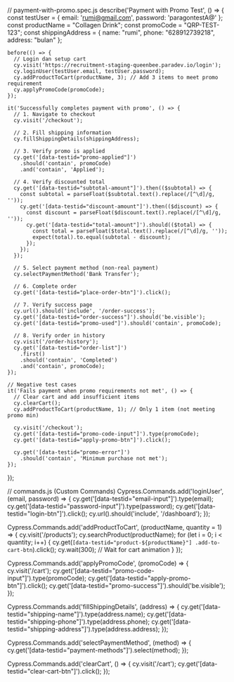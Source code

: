 // payment-with-promo.spec.js
describe('Payment with Promo Test', () => {
    const testUser = {
      email: 'rumi@gmail.com',
      password: 'paragontestA@'
    };
    const productName = "Collagen Drink";
    const promoCode = "QRP-TEST-123";
    const shippingAddress = {
      name: "rumi",
      phone: "628912739218",
      address: "bulan"
    };
  
    before(() => {
      // Login dan setup cart
      cy.visit('https://recruitment-staging-queenbee.paradev.io/login');
      cy.loginUser(testUser.email, testUser.password);
      cy.addProductToCart(productName, 3); // Add 3 items to meet promo requirement
      cy.applyPromoCode(promoCode);
    });
  
    it('Successfully completes payment with promo', () => {
      // 1. Navigate to checkout
      cy.visit('/checkout');
      
      // 2. Fill shipping information
      cy.fillShippingDetails(shippingAddress);
      
      // 3. Verify promo is applied
      cy.get('[data-testid="promo-applied"]')
        .should('contain', promoCode)
        .and('contain', 'Applied');
      
      // 4. Verify discounted total
      cy.get('[data-testid="subtotal-amount"]').then(($subtotal) => {
        const subtotal = parseFloat($subtotal.text().replace(/[^\d]/g, ''));
        cy.get('[data-testid="discount-amount"]').then(($discount) => {
          const discount = parseFloat($discount.text().replace(/[^\d]/g, ''));
          cy.get('[data-testid="total-amount"]').should(($total) => {
            const total = parseFloat($total.text().replace(/[^\d]/g, ''));
            expect(total).to.equal(subtotal - discount);
          });
        });
      });
      
      // 5. Select payment method (non-real payment)
      cy.selectPaymentMethod('Bank Transfer');
      
      // 6. Complete order
      cy.get('[data-testid="place-order-btn"]').click();
      
      // 7. Verify success page
      cy.url().should('include', '/order-success');
      cy.get('[data-testid="order-success"]').should('be.visible');
      cy.get('[data-testid="promo-used"]').should('contain', promoCode);
      
      // 8. Verify order in history
      cy.visit('/order-history');
      cy.get('[data-testid="order-list"]')
        .first()
        .should('contain', 'Completed')
        .and('contain', promoCode);
    });
  
    // Negative test cases
    it('Fails payment when promo requirements not met', () => {
      // Clear cart and add insufficient items
      cy.clearCart();
      cy.addProductToCart(productName, 1); // Only 1 item (not meeting promo min)
      
      cy.visit('/checkout');
      cy.get('[data-testid="promo-code-input"]').type(promoCode);
      cy.get('[data-testid="apply-promo-btn"]').click();
      
      cy.get('[data-testid="promo-error"]')
        .should('contain', 'Minimum purchase not met');
    });
  });
  
  // commands.js (Custom Commands)
  Cypress.Commands.add('loginUser', (email, password) => {
    cy.get('[data-testid="email-input"]').type(email);
    cy.get('[data-testid="password-input"]').type(password);
    cy.get('[data-testid="login-btn"]').click();
    cy.url().should('include', '/dashboard');
  });
  
  Cypress.Commands.add('addProductToCart', (productName, quantity = 1) => {
    cy.visit('/products');
    cy.searchProduct(productName);
    for (let i = 0; i < quantity; i++) {
      cy.get(`[data-testid="product-${productName}"] .add-to-cart-btn`).click();
      cy.wait(300); // Wait for cart animation
    }
  });
  
  Cypress.Commands.add('applyPromoCode', (promoCode) => {
    cy.visit('/cart');
    cy.get('[data-testid="promo-code-input"]').type(promoCode);
    cy.get('[data-testid="apply-promo-btn"]').click();
    cy.get('[data-testid="promo-success"]').should('be.visible');
  });
  
  Cypress.Commands.add('fillShippingDetails', (address) => {
    cy.get('[data-testid="shipping-name"]').type(address.name);
    cy.get('[data-testid="shipping-phone"]').type(address.phone);
    cy.get('[data-testid="shipping-address"]').type(address.address);
  });
  
  Cypress.Commands.add('selectPaymentMethod', (method) => {
    cy.get('[data-testid="payment-methods"]').select(method);
  });
  
  Cypress.Commands.add('clearCart', () => {
    cy.visit('/cart');
    cy.get('[data-testid="clear-cart-btn"]').click();
  });
